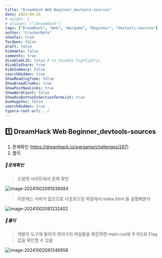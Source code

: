 ```yaml
---
title: "DreamHack Web Beginner_devtools-sources"
date: 2023-04-25
# weight: 1
# aliases: ["/DreamHack"]
tags: ["DreamHack", "Web", "Wargame", "Beginner", "devtools-sources"]
author: "CrackerNote"
showToc: true
TocOpen: false
draft: false
hidemeta: false
comments: true
disableHLJS: false # to disable highlightjs
disableShare: true
hideSummary: false
searchHidden: true
ShowReadingTime: false
ShowBreadCrumbs: true
ShowPostNavLinks: true
ShowWordCount: false
ShowRssButtonInSectionTermList: true
UseHugoToc: false
searchHidden: true
typora-root-url: ../
---
```


## 1️⃣ DreamHack Web Beginner_devtools-sources

1. 문제확인 (https://dreamhack.io/wargame/challenges/267)
2. 풀이

  

##### 📜**문제확인**

> 드림핵 사이트에서 문제 확인

![image-20241002081038084](/images/DreamHack_Web_Beginner_devtools-sources/image-20241002081038084.png)



> 이문제는 서버가 없으므로 다운로드된 파일에서 index.html 을 실행해본다

![image-20241002081232402](/images/DreamHack_Web_Beginner_devtools-sources/image-20241002081232402.png)



##### 📜**풀이**

> 개발자 도구에 들어가 여러가지 파일들을 확인하면 main.css에 주석으로 Flag 값을 확인할 수 있음

![image-20241002081346958](/images/DreamHack_Web_Beginner_devtools-sources/image-20241002081346958.png)

